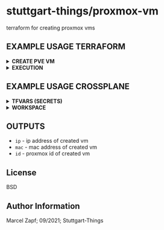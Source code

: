 # stuttgart-things/proxmox-vm

terraform for creating proxmox vms

## EXAMPLE USAGE TERRAFORM

<details><summary><b>CREATE PVE VM</b></summary>

```hcl
provider "proxmox" {
    pm_api_url      = var.pve_api_url
    pm_user         = var.pve_api_user
    pm_password     = var.pve_api_password
    pm_tls_insecure = var.pve_api_tls_verify
}

module "proxmox-vm" {
  source                  = "git::https://github.com/stuttgart-things/proxmox-vm.git"
  pve_cluster_node        = "sthings-pve1"
  pve_datastore           = "datastore"
  pve_folder_path         = "stuttgart-things"
  pve_network             = "vmbr0"
  vm_count                = 1
  vm_name                 = "cstream8-test"
  vm_notes                = "cstream8-blal"
  vm_template             = "cstream8"
  vm_num_cpus             = "4"
  vm_memory               = "4096"
  vm_disk_size            = "35G"
}

output "ip" {
  value     = module.proxmox.ip
}

output "mac" {
  value     = module.proxmox.mac
}

output "id" {
  value     = module.proxmox.id
}

variable "pve_api_url" {
  default     = "https://sthings-pve1.example.com:8006/api2/json"
  description = "url of proxmox api"
}

variable "pve_api_user" {
  default     = "terraform@pve"
  description = "username of proxmox api user"
}

variable "pve_api_password" {
  default     = "{{ your_password}}"
  description = "password of proxmox api user"
}

variable "pve_api_tls_verify" {
  default     = true
  description = "proxmox API disable check if cert is valid"
}
```

</details>

<details><summary><b>EXECUTION</b></summary>

```bash
terraform init
terraform apply
terraform destroy
```

</details>

## EXAMPLE USAGE CROSSPLANE

<details><summary><b>TFVARS (SECRETS)</b></summary>

```hcl
pve_api_url="<API-URL>"
pve_api_user="<API-USER>"
pve_api_password="<API-PASSWORD>"
vm_ssh_user="<SSH-USER>"
vm_ssh_password="<SSH-PASSWORD>"
```

```bash
kubectl create secret generic pve-tfvars --from-file=terraform.tfvars
```

</details>


<details><summary><b>WORKSPACE</b></summary>

```yaml
---
apiVersion: tf.upbound.io/v1beta1
kind: Workspace
metadata:
  name: appserver
  annotations:
    crossplane.io/external-name: pve-vm
spec:
  providerConfigRef:
    name: terraform-default
  forProvider:
    source: Remote
    module: git::https://github.com/stuttgart-things/proxmox-vm.git?ref=v2.9.14-1.5.5
    vars:
      - key: vm_count
        value: "1"
      - key: vm_num_cpus
        value: "4"
      - key: vm_memory
        value: "4096"
      - key: vm_name
        value: appserver
      - key: vm_template
        value: ubuntu22
      - key: pve_network
        value: vmbr103
      - key: pve_datastore
        value: v3700
      - key: vm_disk_size
        value: 128G
      - key: pve_folder_path
        value: stuttgart-things
      - key: pve_cluster_node
        value: sthings-pve1
    varFiles:
      - source: SecretKey
        secretKeyRef:
          namespace: default
          name: pve-tfvars
          key: terraform.tfvars
  writeConnectionSecretToRef:
    namespace: default
    name: terraform-workspace-appserver
```

</details>

## OUTPUTS

 - `ip` - ip address of created vm
 - `mac` - mac address of created vm
 - `id` - proxmox id of created vm

License
-------

BSD

Author Information
------------------

Marcel Zapf; 09/2021; Stuttgart-Things
